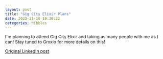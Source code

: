 ```yaml
---
layout: post
title: "Gig City Elixir Plans"
date: 2022-11-10 19:30:22
categories: nibbles
---
```


I'm planning to attend Gig City Elixir and taking as many people with me as I can! Stay tuned to Groxio for more details on this!

[Original LinkedIn post](https://www.linkedin.com/feed/update/urn%3Ali%3AugcPost%3A6996554666553606144)
